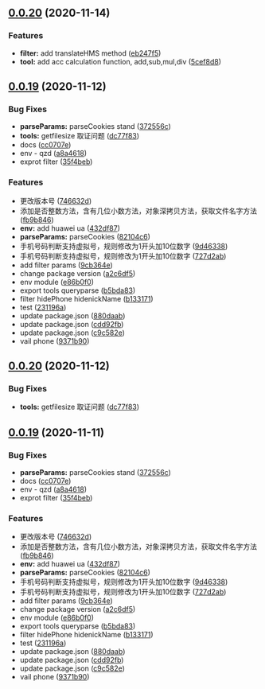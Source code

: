 ## [0.0.20](https://github.com/citrusjunoss/qzd-utils/compare/v0.0.19...v0.0.20) (2020-11-14)


### Features

* **filter:** add translateHMS method ([eb247f5](https://github.com/citrusjunoss/qzd-utils/commit/eb247f5b1dbe3483e209c2a4e5e578e8c39b5420))
* **tool:** add acc calculation function, add,sub,mul,div ([5cef8d8](https://github.com/citrusjunoss/qzd-utils/commit/5cef8d86a8be224b10d0a19bb63e5a8508eb4172))



## [0.0.19](https://github.com/citrusjunoss/qzd-utils/compare/0.0.2...0.0.19) (2020-11-12)


### Bug Fixes

* **parseParams:** parseCookies stand ([372556c](https://github.com/citrusjunoss/qzd-utils/commit/372556c7d35481ebd9b586559a2519446453aff8))
* **tools:** getfilesize 取证问题 ([dc77f83](https://github.com/citrusjunoss/qzd-utils/commit/dc77f835c3b5354b65856e1a3a7d7ef1b716e6f6))
* docs ([cc0707e](https://github.com/citrusjunoss/qzd-utils/commit/cc0707ea2d90651329ae2738bc02f50f271c9822))
* env - qzd ([a8a4618](https://github.com/citrusjunoss/qzd-utils/commit/a8a4618b4086a8c325eb9d4326bf3dfc3dcfc838))
* exprot filter ([35f4beb](https://github.com/citrusjunoss/qzd-utils/commit/35f4beb24843ab0cbbac7987cb4142a69fc94d92))


### Features

* 更改版本号 ([746632d](https://github.com/citrusjunoss/qzd-utils/commit/746632d3e299553b4818f1b9b1bea484f71cf51a))
* 添加是否整数方法，含有几位小数方法，对象深拷贝方法，获取文件名字方法 ([fb9b846](https://github.com/citrusjunoss/qzd-utils/commit/fb9b8463a4455093dbf20fab6abc3ed80397ef42))
* **env:** add huawei ua ([432df87](https://github.com/citrusjunoss/qzd-utils/commit/432df870abeded50c1a0be2c372c07115a67245a))
* **parseParams:** parseCookies ([82104c6](https://github.com/citrusjunoss/qzd-utils/commit/82104c68b19220eaf575f957ce0dd74089ffbf92))
* 手机号码判断支持虚拟号，规则修改为1开头加10位数字 ([9d46338](https://github.com/citrusjunoss/qzd-utils/commit/9d463380c53c384c613dfec0b008edac621e182d))
* 手机号码判断支持虚拟号，规则修改为1开头加10位数字 ([727d2ab](https://github.com/citrusjunoss/qzd-utils/commit/727d2abc25d8bf3feb8c3c13ec0ac181b62fa969))
* add filter params ([9cb364e](https://github.com/citrusjunoss/qzd-utils/commit/9cb364e415bf9995cc087500073d2aa090024c5f))
* change package version ([a2c6df5](https://github.com/citrusjunoss/qzd-utils/commit/a2c6df587864630d476b69c49912981af266a504))
* env module ([e86b0f0](https://github.com/citrusjunoss/qzd-utils/commit/e86b0f0485609ca32c28a42cc2dcafb56f83d6a6))
* export tools queryparse ([b5bda83](https://github.com/citrusjunoss/qzd-utils/commit/b5bda8329f56db5fa5725f18f43f3a220bd8dfdb))
* filter hidePhone hidenickName ([b133171](https://github.com/citrusjunoss/qzd-utils/commit/b1331718422dd602aa130e8654302ce8cc96a750))
* test ([231196a](https://github.com/citrusjunoss/qzd-utils/commit/231196a591574733cf010b36f9fa8f87ffd3c810))
* update package.json ([880daab](https://github.com/citrusjunoss/qzd-utils/commit/880daabda4f4f194d9e6cd3e0384ad3d18948af2))
* update package.json ([cdd92fb](https://github.com/citrusjunoss/qzd-utils/commit/cdd92fb477dccb6bcda9e55feab2919524f33fd4))
* update package.json ([c9c582e](https://github.com/citrusjunoss/qzd-utils/commit/c9c582ee54e5830f2ff563ddcdb46f001c9c88c0))
* vail phone ([9371b90](https://github.com/citrusjunoss/qzd-utils/commit/9371b90456bcc9c9c72a3c91c41dd6021503e5a1))



## [0.0.20](https://github.com/citrusjunoss/qzd-utils/compare/v0.0.19...v0.0.20) (2020-11-12)


### Bug Fixes

* **tools:** getfilesize 取证问题 ([dc77f83](https://github.com/citrusjunoss/qzd-utils/commit/dc77f835c3b5354b65856e1a3a7d7ef1b716e6f6))



## [0.0.19](https://github.com/citrusjunoss/qzd-utils/compare/0.0.2...0.0.19) (2020-11-11)


### Bug Fixes

* **parseParams:** parseCookies stand ([372556c](https://github.com/citrusjunoss/qzd-utils/commit/372556c7d35481ebd9b586559a2519446453aff8))
* docs ([cc0707e](https://github.com/citrusjunoss/qzd-utils/commit/cc0707ea2d90651329ae2738bc02f50f271c9822))
* env - qzd ([a8a4618](https://github.com/citrusjunoss/qzd-utils/commit/a8a4618b4086a8c325eb9d4326bf3dfc3dcfc838))
* exprot filter ([35f4beb](https://github.com/citrusjunoss/qzd-utils/commit/35f4beb24843ab0cbbac7987cb4142a69fc94d92))


### Features

* 更改版本号 ([746632d](https://github.com/citrusjunoss/qzd-utils/commit/746632d3e299553b4818f1b9b1bea484f71cf51a))
* 添加是否整数方法，含有几位小数方法，对象深拷贝方法，获取文件名字方法 ([fb9b846](https://github.com/citrusjunoss/qzd-utils/commit/fb9b8463a4455093dbf20fab6abc3ed80397ef42))
* **env:** add huawei ua ([432df87](https://github.com/citrusjunoss/qzd-utils/commit/432df870abeded50c1a0be2c372c07115a67245a))
* **parseParams:** parseCookies ([82104c6](https://github.com/citrusjunoss/qzd-utils/commit/82104c68b19220eaf575f957ce0dd74089ffbf92))
* 手机号码判断支持虚拟号，规则修改为1开头加10位数字 ([9d46338](https://github.com/citrusjunoss/qzd-utils/commit/9d463380c53c384c613dfec0b008edac621e182d))
* 手机号码判断支持虚拟号，规则修改为1开头加10位数字 ([727d2ab](https://github.com/citrusjunoss/qzd-utils/commit/727d2abc25d8bf3feb8c3c13ec0ac181b62fa969))
* add filter params ([9cb364e](https://github.com/citrusjunoss/qzd-utils/commit/9cb364e415bf9995cc087500073d2aa090024c5f))
* change package version ([a2c6df5](https://github.com/citrusjunoss/qzd-utils/commit/a2c6df587864630d476b69c49912981af266a504))
* env module ([e86b0f0](https://github.com/citrusjunoss/qzd-utils/commit/e86b0f0485609ca32c28a42cc2dcafb56f83d6a6))
* export tools queryparse ([b5bda83](https://github.com/citrusjunoss/qzd-utils/commit/b5bda8329f56db5fa5725f18f43f3a220bd8dfdb))
* filter hidePhone hidenickName ([b133171](https://github.com/citrusjunoss/qzd-utils/commit/b1331718422dd602aa130e8654302ce8cc96a750))
* test ([231196a](https://github.com/citrusjunoss/qzd-utils/commit/231196a591574733cf010b36f9fa8f87ffd3c810))
* update package.json ([880daab](https://github.com/citrusjunoss/qzd-utils/commit/880daabda4f4f194d9e6cd3e0384ad3d18948af2))
* update package.json ([cdd92fb](https://github.com/citrusjunoss/qzd-utils/commit/cdd92fb477dccb6bcda9e55feab2919524f33fd4))
* update package.json ([c9c582e](https://github.com/citrusjunoss/qzd-utils/commit/c9c582ee54e5830f2ff563ddcdb46f001c9c88c0))
* vail phone ([9371b90](https://github.com/citrusjunoss/qzd-utils/commit/9371b90456bcc9c9c72a3c91c41dd6021503e5a1))



